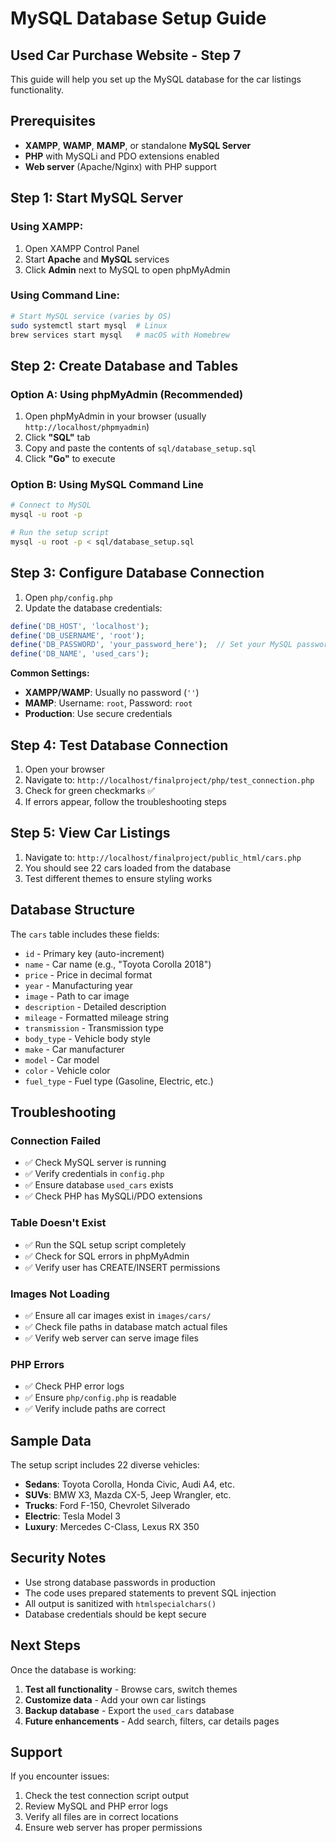 # MySQL Database Setup Guide
## Used Car Purchase Website - Step 7

This guide will help you set up the MySQL database for the car listings functionality.

## Prerequisites

- **XAMPP**, **WAMP**, **MAMP**, or standalone **MySQL Server**
- **PHP** with MySQLi and PDO extensions enabled
- **Web server** (Apache/Nginx) with PHP support

## Step 1: Start MySQL Server

### Using XAMPP:
1. Open XAMPP Control Panel
2. Start **Apache** and **MySQL** services
3. Click **Admin** next to MySQL to open phpMyAdmin

### Using Command Line:
```bash
# Start MySQL service (varies by OS)
sudo systemctl start mysql  # Linux
brew services start mysql   # macOS with Homebrew
```

## Step 2: Create Database and Tables

### Option A: Using phpMyAdmin (Recommended)
1. Open phpMyAdmin in your browser (usually `http://localhost/phpmyadmin`)
2. Click **"SQL"** tab
3. Copy and paste the contents of `sql/database_setup.sql`
4. Click **"Go"** to execute

### Option B: Using MySQL Command Line
```bash
# Connect to MySQL
mysql -u root -p

# Run the setup script
mysql -u root -p < sql/database_setup.sql
```

## Step 3: Configure Database Connection

1. Open `php/config.php`
2. Update the database credentials:

```php
define('DB_HOST', 'localhost');
define('DB_USERNAME', 'root');
define('DB_PASSWORD', 'your_password_here');  // Set your MySQL password
define('DB_NAME', 'used_cars');
```

**Common Settings:**
- **XAMPP/WAMP**: Usually no password (`''`)
- **MAMP**: Username: `root`, Password: `root`
- **Production**: Use secure credentials

## Step 4: Test Database Connection

1. Open your browser
2. Navigate to: `http://localhost/finalproject/php/test_connection.php`
3. Check for green checkmarks ✅
4. If errors appear, follow the troubleshooting steps

## Step 5: View Car Listings

1. Navigate to: `http://localhost/finalproject/public_html/cars.php`
2. You should see 22 cars loaded from the database
3. Test different themes to ensure styling works

## Database Structure

The `cars` table includes these fields:
- `id` - Primary key (auto-increment)
- `name` - Car name (e.g., "Toyota Corolla 2018")
- `price` - Price in decimal format
- `year` - Manufacturing year
- `image` - Path to car image
- `description` - Detailed description
- `mileage` - Formatted mileage string
- `transmission` - Transmission type
- `body_type` - Vehicle body style
- `make` - Car manufacturer
- `model` - Car model
- `color` - Vehicle color
- `fuel_type` - Fuel type (Gasoline, Electric, etc.)

## Troubleshooting

### Connection Failed
- ✅ Check MySQL server is running
- ✅ Verify credentials in `config.php`
- ✅ Ensure database `used_cars` exists
- ✅ Check PHP has MySQLi/PDO extensions

### Table Doesn't Exist
- ✅ Run the SQL setup script completely
- ✅ Check for SQL errors in phpMyAdmin
- ✅ Verify user has CREATE/INSERT permissions

### Images Not Loading
- ✅ Ensure all car images exist in `images/cars/`
- ✅ Check file paths in database match actual files
- ✅ Verify web server can serve image files

### PHP Errors
- ✅ Check PHP error logs
- ✅ Ensure `php/config.php` is readable
- ✅ Verify include paths are correct

## Sample Data

The setup script includes 22 diverse vehicles:
- **Sedans**: Toyota Corolla, Honda Civic, Audi A4, etc.
- **SUVs**: BMW X3, Mazda CX-5, Jeep Wrangler, etc.
- **Trucks**: Ford F-150, Chevrolet Silverado
- **Electric**: Tesla Model 3
- **Luxury**: Mercedes C-Class, Lexus RX 350

## Security Notes

- Use strong database passwords in production
- The code uses prepared statements to prevent SQL injection
- All output is sanitized with `htmlspecialchars()`
- Database credentials should be kept secure

## Next Steps

Once the database is working:
1. **Test all functionality** - Browse cars, switch themes
2. **Customize data** - Add your own car listings
3. **Backup database** - Export the `used_cars` database
4. **Future enhancements** - Add search, filters, car details pages

## Support

If you encounter issues:
1. Check the test connection script output
2. Review MySQL and PHP error logs
3. Verify all files are in correct locations
4. Ensure web server has proper permissions